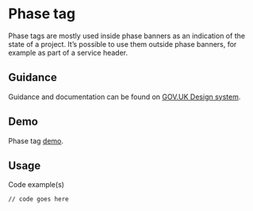 # Phase tag

Phase tags are mostly used inside phase banners as an indication of the state of a project. It’s possible to use them outside phase banners, for example as part of a service header.

## Guidance

Guidance and documentation can be found on [GOV.UK Design system](linkgoeshere).

## Demo

Phase tag [demo](linkgoeshere).

## Usage

Code example(s)

```
// code goes here
```


<!--
## Installation

```
npm install --save @govuk-frontend/phase-tag
```
-->
